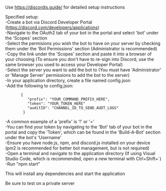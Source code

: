 Use https://discordjs.guide/ for detailed setup instructions<br>

Specified setup:<br>
  -Create a bot via Discord Developer Portal (https://discord.com/developers/applications)<br>
  -Navigate to the OAuth2 tab of your bot in the portal and select 'bot' under the 'Scopes' section<br>
  -Select the permisions you wish the bot to have on your server by checking them under the 'Bot Permissions' section (Administrator is recommended)<br>
  -Copy the link under the 'Scopes' section and paste it into a browser of your choosing (To ensure you don't have to re-sign into Discord, use the same browser you used to access your Developer Portal)<br>
  -Select the server you want to add the bot to (You must have 'Administrator' or 'Manage Server' permissions to add the bot to the server)<br>
  -In your application directory, create a file named config.json<br>
  -Add the following to config.json:
```
       {
          "prefix": "YOUR_COMMAND_PREFIX_HERE",
          "token": "YOUR_TOKEN_HERE"
          "auditID": "CHANNEL_ID_TO_SEND_AUDT_LOGS"
        }
```
  -A common example of a 'prefix' is '!' or '='<br>
  -You can find your token by navigating to the 'Bot' tab of your bot in the portal and copy the 'Token', which can be found in the 'Build-A-Bot' section under the bot's 'Username'<br>
  -Ensure you have node.js, npm, and discord.js installed on your device (pm2 is recommended for better bot management, but is not required)<br>
  -Open a terminal and navigate to the application directory (If using Visual Studio Code, which is recommended, open a new terminal with Ctrl+Shift+`)<br>
  -Run "npm start"

  This will install any dependencies and start the application

  Be sure to test on a private server
